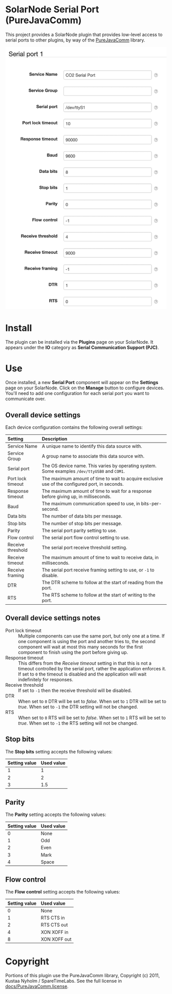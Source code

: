 # SolarNode Serial Port (PureJavaComm)

This project provides a SolarNode plugin that provides low-level access to serial ports to other
plugins, by way of the [PureJavaComm][pjc] library.

![settings](docs/solarnode-serial-pjc-settings.png)

# Install

The plugin can be installed via the **Plugins** page on your SolarNode. It appears under the
**IO** category as **Serial Communication Support (PJC)**.

# Use

Once installed, a new **Serial Port** component will appear on the **Settings** page on your
SolarNode. Click on the **Manage** button to configure devices. You'll need to add one configuration
for each serial port you want to communicate over.

## Overall device settings

Each device configuration contains the following overall settings:

| Setting            | Description |
|:-------------------|:------------|
| Service Name       | A unique name to identify this data source with. |
| Service Group      | A group name to associate this data source with. |
| Serial port        | The OS device name. This varies by operating system. Some examples `/dev/ttyUSB0` and `COM1`. |
| Port lock timeout  | The maximum amount of time to wait to acquire exclusive use of the configured port, in seconds. |
| Response timeout   | The maximum amount of time to wait for a response before giving up, in milliseconds. |
| Baud               | The maximum communication speed to use, in bits-per-second. |
| Data bits          | The number of data bits per message. |
| Stop bits          | The number of stop bits per message. |
| Parity             | The serial port parity setting to use. |
| Flow control       | The serial port flow control setting to use. |
| Receive threshold  | The serial port receive threshold setting. |
| Receive timeout    | The maximum amount of time to wait to receive data, in milliseconds. |
| Receive framing    | The serial port receive framing setting to use, or `-1` to disable. |
| DTR                | The DTR scheme to follow at the start of reading from the port. |
| RTS                | The RTS scheme to follow at the start of writing to the port. |

## Overall device settings notes

<dl>
	<dt>Port lock timeout</dt>
	<dd>Multiple components can use the same port, but only one at a time. If one component is using the
	port and another tries to, the second component will wait at most this many seconds for the first
	component to finish using the port before giving up.</dd>
	<dt>Response timeout</dt>
	<dd>This differs from the <em>Receive timeout</em> setting in that this is not a timeout 
	controlled by the serial port, rather the application enforces it. If set to <code>0</code> 
	the timeout is disabled and the application will wait indefinitely for responses.</dd>
	<dt>Receive threshold</dt>
	<dd>If set to <code>-1</code> then the receive threshold will be disabled.</dd>
	<dt>DTR</dt>
	<dd>When set to <code>0</code> DTR will be set to <em>false</em>. When set to <code>1</code> 
	DTR will be set to <em>true</em>. When set to <code>-1</code> the DTR setting will not be changed.</dd>
	<dt>RTS</dt>
	<dd>When set to <code>0</code> RTS will be set to <em>false</em>. When set to <code>1</code> 
	RTS will be set to <em>true</em>. When set to <code>-1</code> the RTS setting will not be changed.</dd>
</dl>

## Stop bits

The **Stop bits** setting accepts the following values:

| Setting value | Used value |
|:--------------|:-----------|
| 1             | 1          |
| 2             | 2          |
| 3             | 1.5        |

## Parity

The **Parity** setting accepts the following values:

| Setting value | Used value |
|:--------------|:-----------|
| 0             | None       |
| 1             | Odd        |
| 2             | Even       |
| 3             | Mark       |
| 4             | Space      |

## Flow control

The **Flow control** setting accepts the following values:

| Setting value | Used value   |
|:--------------|:-------------|
| 0             | None         |
| 1             | RTS CTS in   |
| 2             | RTS CTS out  |
| 4             | XON XOFF in  |
| 8             | XON XOFF out |


# Copyright

Portions of this plugin use the PureJavaComm library, Copyright (c) 2011, Kustaa Nyholm / SpareTimeLabs.
See the full license in [docs/PureJavaComm.license](docs/PureJavaComm.license).

[pjc]: https://github.com/nyholku/purejavacomm
